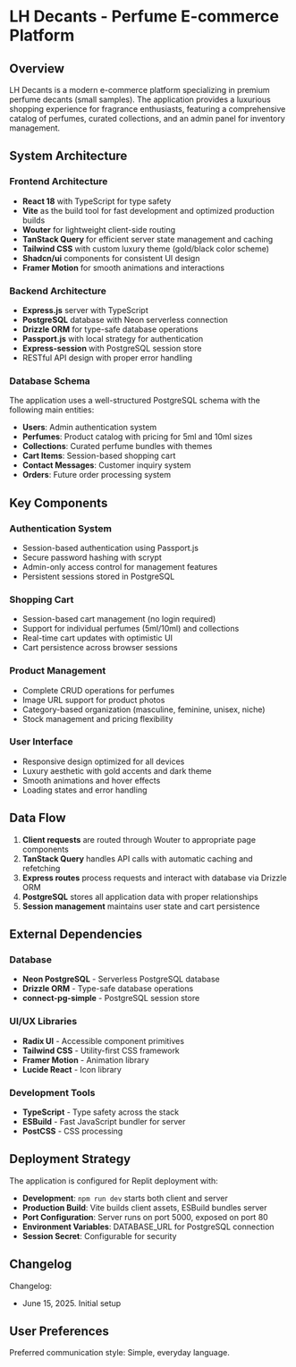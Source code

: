 # LH Decants - Perfume E-commerce Platform

## Overview

LH Decants is a modern e-commerce platform specializing in premium perfume decants (small samples). The application provides a luxurious shopping experience for fragrance enthusiasts, featuring a comprehensive catalog of perfumes, curated collections, and an admin panel for inventory management.

## System Architecture

### Frontend Architecture
- **React 18** with TypeScript for type safety
- **Vite** as the build tool for fast development and optimized production builds
- **Wouter** for lightweight client-side routing
- **TanStack Query** for efficient server state management and caching
- **Tailwind CSS** with custom luxury theme (gold/black color scheme)
- **Shadcn/ui** components for consistent UI design
- **Framer Motion** for smooth animations and interactions

### Backend Architecture
- **Express.js** server with TypeScript
- **PostgreSQL** database with Neon serverless connection
- **Drizzle ORM** for type-safe database operations
- **Passport.js** with local strategy for authentication
- **Express-session** with PostgreSQL session store
- RESTful API design with proper error handling

### Database Schema
The application uses a well-structured PostgreSQL schema with the following main entities:
- **Users**: Admin authentication system
- **Perfumes**: Product catalog with pricing for 5ml and 10ml sizes
- **Collections**: Curated perfume bundles with themes
- **Cart Items**: Session-based shopping cart
- **Contact Messages**: Customer inquiry system
- **Orders**: Future order processing system

## Key Components

### Authentication System
- Session-based authentication using Passport.js
- Secure password hashing with scrypt
- Admin-only access control for management features
- Persistent sessions stored in PostgreSQL

### Shopping Cart
- Session-based cart management (no login required)
- Support for individual perfumes (5ml/10ml) and collections
- Real-time cart updates with optimistic UI
- Cart persistence across browser sessions

### Product Management
- Complete CRUD operations for perfumes
- Image URL support for product photos
- Category-based organization (masculine, feminine, unisex, niche)
- Stock management and pricing flexibility

### User Interface
- Responsive design optimized for all devices
- Luxury aesthetic with gold accents and dark theme
- Smooth animations and hover effects
- Loading states and error handling

## Data Flow

1. **Client requests** are routed through Wouter to appropriate page components
2. **TanStack Query** handles API calls with automatic caching and refetching
3. **Express routes** process requests and interact with database via Drizzle ORM
4. **PostgreSQL** stores all application data with proper relationships
5. **Session management** maintains user state and cart persistence

## External Dependencies

### Database
- **Neon PostgreSQL** - Serverless PostgreSQL database
- **Drizzle ORM** - Type-safe database operations
- **connect-pg-simple** - PostgreSQL session store

### UI/UX Libraries
- **Radix UI** - Accessible component primitives
- **Tailwind CSS** - Utility-first CSS framework
- **Framer Motion** - Animation library
- **Lucide React** - Icon library

### Development Tools
- **TypeScript** - Type safety across the stack
- **ESBuild** - Fast JavaScript bundler for server
- **PostCSS** - CSS processing

## Deployment Strategy

The application is configured for Replit deployment with:
- **Development**: `npm run dev` starts both client and server
- **Production Build**: Vite builds client assets, ESBuild bundles server
- **Port Configuration**: Server runs on port 5000, exposed on port 80
- **Environment Variables**: DATABASE_URL for PostgreSQL connection
- **Session Secret**: Configurable for security

## Changelog

Changelog:
- June 15, 2025. Initial setup

## User Preferences

Preferred communication style: Simple, everyday language.